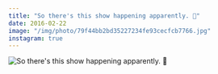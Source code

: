 ```yaml
---
title: "So there's this show happening apparently. 🎉"
date: 2016-02-22
image: "/img/photo/79f44bb2bd35227234fe93cecfcb7766.jpg"
instagram: true
---
```


![So there's this show happening apparently. 🎉](/img/photo/79f44bb2bd35227234fe93cecfcb7766.jpg)
